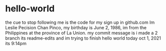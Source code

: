 # hello-world
the cue to stop following me is the code for my sign up in github.com
Im Leslie Pecision Chan Pinco, my birthday is June 2, 1986, im from the Philippines at the province of La Union.
my commit message is i made a 2 branch its readme-edits and im trying to finish hello world today oct 1, 2021 its 9:14pm
